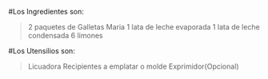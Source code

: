 #Los Ingredientes son:
>2 paquetes de Galletas Maria
>1 lata de leche evaporada
>1 lata de leche condensada
>6 limones

#Los Utensilios son:
>Licuadora
>Recipientes a emplatar o molde
>Exprimidor(Opcional)